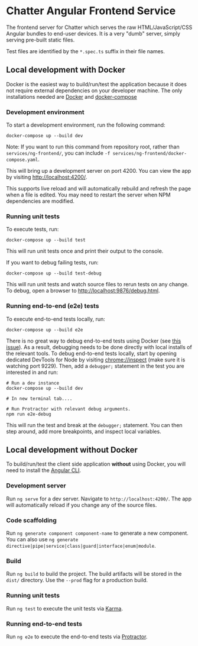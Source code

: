 # Chatter Angular Frontend Service

The frontend server for Chatter which serves the raw HTML/JavaScript/CSS Angular bundles to end-user
devices. It is a very "dumb" server, simply serving pre-built static files.

Test files are identified by the `*.spec.ts` suffix in their file names.

## Local development with Docker

Docker is the easiest way to build/run/test the application because it does not require external
dependencies on your developer machine. The only installations needed are
[Docker](https://docker.com) and [docker-compose](https://docs.docker.com/compose/)

### Development environment

To start a development environment, run the following command:

```shell
docker-compose up --build dev
```

Note: If you want to run this command from repository root, rather than `services/ng-frontend/`, you
can include `-f services/ng-frontend/docker-compose.yaml`.

This will bring up a development server on port 4200. You can view the app by visiting
[http://localhost:4200/](http://localhost:4200/).

This supports live reload and will automatically rebuild and refresh the page when a file is edited.
You may need to restart the server when NPM dependencies are modified.

### Running unit tests

To execute tests, run:

```shell
docker-compose up --build test
```

This will run unit tests once and print their output to the console.

If you want to debug failing tests, run:

```shell
docker-compose up --build test-debug
```

This will run unit tests and watch source files to rerun tests on any change. To debug, open a
browser to [http://localhost:9876/debug.html](http://localhost:9876/debug.html).

### Running end-to-end (e2e) tests

To execute end-to-end tests locally, run:

```shell
docker-compose up --build e2e
```

There is no great way to debug end-to-end tests using Docker (see
[this issue](https://github.com/angular/angular-cli/issues/16683)). As a result, debugging needs to
be done directly with local installs of the relevant tools. To debug end-to-end tests locally, start
by opening dedicated DevTools for Node by visiting [chrome://inspect](chrome://inspect) (make sure
it is watching port 9229). Then, add a `debugger;` statement in the test you are interested in and
run:

```shell
# Run a dev instance
docker-compose up --build dev

# In new terminal tab....

# Run Protractor with relevant debug arguments.
npm run e2e-debug
```

This will run the test and break at the `debugger;` statement. You can then step around, add more
breakpoints, and inspect local variables.

## Local development without Docker

To build/run/test the client side application **without** using Docker, you will need to install the
[Angular CLI](https://github.com/angular/angular-cli).

### Development server

Run `ng serve` for a dev server. Navigate to `http://localhost:4200/`. The app will automatically
reload if you change any of the source files.

### Code scaffolding

Run `ng generate component component-name` to generate a new component. You can also use
`ng generate directive|pipe|service|class|guard|interface|enum|module`.

### Build

Run `ng build` to build the project. The build artifacts will be stored in the `dist/` directory.
Use the `--prod` flag for a production build.

### Running unit tests

Run `ng test` to execute the unit tests via [Karma](https://karma-runner.github.io).

### Running end-to-end tests

Run `ng e2e` to execute the end-to-end tests via [Protractor](http://www.protractortest.org/).
